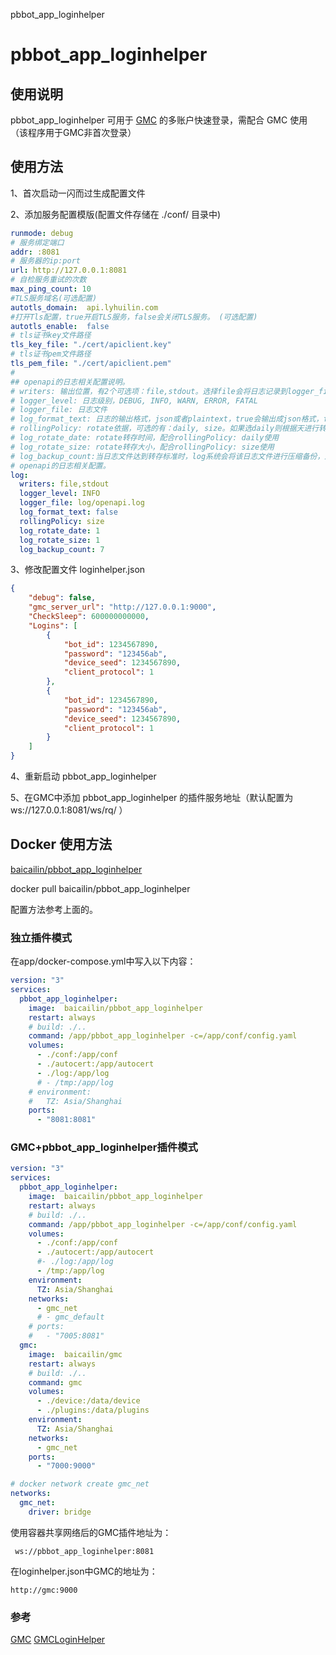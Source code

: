 pbbot_app_loginhelper

# pbbot_app_loginhelper

## 使用说明

pbbot_app_loginhelper 可用于 [GMC](https://hub.docker.com/r/baicailin/gmc) 的多账户快速登录，需配合 GMC 使用 （该程序用于GMC非首次登录）

## 使用方法

1、首次启动一闪而过生成配置文件

2、添加服务配置模版(配置文件存储在 ./conf/ 目录中)

```yaml
runmode: debug
# 服务绑定端口
addr: :8081
# 服务器的ip:port
url: http://127.0.0.1:8081
# 自检服务重试的次数
max_ping_count: 10
#TLS服务域名(可选配置)
autotls_domain:  api.lyhuilin.com
#打开Tls配置，true开启TLS服务，false会关闭TLS服务。 (可选配置)
autotls_enable:  false
# tls证书key文件路径
tls_key_file: "./cert/apiclient.key"
# tls证书pem文件路径
tls_pem_file: "./cert/apiclient.pem"
#
## openapi的日志相关配置说明。
# writers: 输出位置，有2个可选项：file,stdout。选择file会将日志记录到logger_file指定的日志文件中，选择stdout会将日志输出到标准输出，当然也可以两者同时选择
# logger_level: 日志级别，DEBUG, INFO, WARN, ERROR, FATAL
# logger_file: 日志文件
# log_format_text: 日志的输出格式，json或者plaintext，true会输出成json格式，false会输出成非json格式
# rollingPolicy: rotate依据，可选的有：daily, size。如果选daily则根据天进行转存，如果是size则根据大小进行转存
# log_rotate_date: rotate转存时间，配合rollingPolicy: daily使用
# log_rotate_size: rotate转存大小，配合rollingPolicy: size使用
# log_backup_count:当日志文件达到转存标准时，log系统会将该日志文件进行压缩备份，这里指定了备份文件的最大个数。
# openapi的日志相关配置。
log:
  writers: file,stdout
  logger_level: INFO
  logger_file: log/openapi.log
  log_format_text: false
  rollingPolicy: size
  log_rotate_date: 1
  log_rotate_size: 1
  log_backup_count: 7
```

3、修改配置文件 loginhelper.json
```json
{
	"debug": false,
	"gmc_server_url": "http://127.0.0.1:9000",
	"CheckSleep": 600000000000,
	"Logins": [
		{
			"bot_id": 1234567890,
			"password": "123456ab",
			"device_seed": 1234567890,
			"client_protocol": 1
		},
		{
			"bot_id": 1234567890,
			"password": "123456ab",
			"device_seed": 1234567890,
			"client_protocol": 1
		}
	]
}
```

4、重新启动 pbbot_app_loginhelper

5、在GMC中添加 pbbot_app_loginhelper 的插件服务地址（默认配置为 ws://127.0.0.1:8081/ws/rq/ ）

##	Docker 使用方法
[baicailin/pbbot_app_loginhelper](https://hub.docker.com/r/baicailin/pbbot_app_loginhelper)

docker pull baicailin/pbbot_app_loginhelper

配置方法参考上面的。

### 独立插件模式
在app/docker-compose.yml中写入以下内容：
```yaml
version: "3"
services:
  pbbot_app_loginhelper:
    image:  baicailin/pbbot_app_loginhelper
    restart: always
    # build: ./..
    command: /app/pbbot_app_loginhelper -c=/app/conf/config.yaml
    volumes:
      - ./conf:/app/conf
      - ./autocert:/app/autocert
      - ./log:/app/log
      # - /tmp:/app/log
    # environment:
    #   TZ: Asia/Shanghai
    ports:
      - "8081:8081"
```

###	GMC+pbbot_app_loginhelper插件模式

```yaml
version: "3"
services:
  pbbot_app_loginhelper:
    image:  baicailin/pbbot_app_loginhelper
    restart: always
    # build: ./..
    command: /app/pbbot_app_loginhelper -c=/app/conf/config.yaml
    volumes:
      - ./conf:/app/conf
      - ./autocert:/app/autocert
      #- ./log:/app/log
      - /tmp:/app/log
    environment:
      TZ: Asia/Shanghai
    networks:
      - gmc_net
      # - gmc_default
    # ports:
    #   - "7005:8081"
  gmc:
    image:  baicailin/gmc
    restart: always
    # build: ./..
    command: gmc
    volumes:
      - ./device:/data/device
      - ./plugins:/data/plugins
    environment:
      TZ: Asia/Shanghai
    networks:
      - gmc_net      
    ports:
      - "7000:9000"

# docker network create gmc_net
networks:
  gmc_net:
    driver: bridge
```

使用容器共享网络后的GMC插件地址为：
```
 ws://pbbot_app_loginhelper:8081
```
在loginhelper.json中GMC的地址为：
```
http://gmc:9000
```

### 参考

[GMC](https://github.com/2mf8/Go-Mirai-Client/releases)
[GMCLoginHelper]()